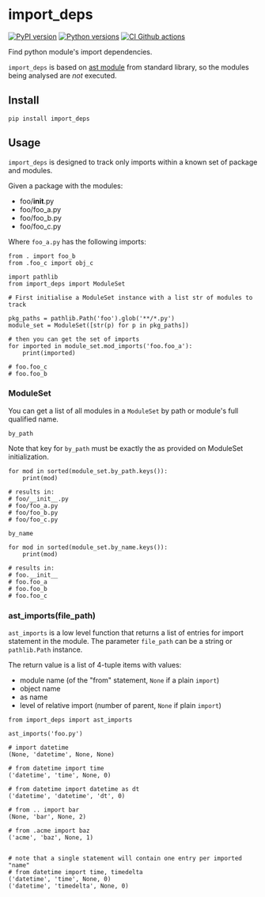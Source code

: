 # import_deps

[![PyPI version](https://img.shields.io/pypi/v/import-deps.svg)](https://pypi.org/project/import-deps/)
[![Python versions](https://img.shields.io/pypi/pyversions/import-deps.svg)](https://pypi.org/project/import-deps/)
[![CI Github actions](https://github.com/schettino72/import-deps/actions/workflows/test.yml/badge.svg?branch=master)](https://github.com/schettino72/import-deps/actions/workflows/test.yml?query=branch%3Amaster)

Find python module's import dependencies.

`import_deps` is based on [ast module](https://docs.python.org/3/library/ast.html) from standard library,
so the modules being analysed are *not* executed.


## Install

```
pip install import_deps
```

## Usage


`import_deps` is designed to track only imports within a known set of package and modules.

Given a package with the modules:

- foo/__init__.py
- foo/foo_a.py
- foo/foo_b.py
- foo/foo_c.py

Where `foo_a.py` has the following imports:

```
from . import foo_b
from .foo_c import obj_c
```


```
import pathlib
from import_deps import ModuleSet

# First initialise a ModuleSet instance with a list str of modules to track

pkg_paths = pathlib.Path('foo').glob('**/*.py')
module_set = ModuleSet([str(p) for p in pkg_paths])

# then you can get the set of imports
for imported in module_set.mod_imports('foo.foo_a'):
    print(imported)

# foo.foo_c
# foo.foo_b
```

### ModuleSet

You can get a list of  all modules in a `ModuleSet` by path or module's full qualified name.

`by_path`

Note that key for `by_path` must be exactly the as provided on ModuleSet initialization.

```
for mod in sorted(module_set.by_path.keys()):
    print(mod)

# results in:
# foo/__init__.py
# foo/foo_a.py
# foo/foo_b.py
# foo/foo_c.py
```

`by_name`

```
for mod in sorted(module_set.by_name.keys()):
    print(mod)

# results in:
# foo.__init__
# foo.foo_a
# foo.foo_b
# foo.foo_c
```



### ast_imports(file_path)

`ast_imports` is a low level function that returns a list of entries for import statement in the module.
The parameter `file_path` can be a string or `pathlib.Path` instance.

The return value is a list of 4-tuple items with values:
 - module name (of the "from" statement, `None` if a plain `import`)
 - object name
 - as name
 - level of relative import (number of parent, `None` if plain `import`)


```python3
from import_deps import ast_imports

ast_imports('foo.py')
```


```
# import datetime
(None, 'datetime', None, None)

# from datetime import time
('datetime', 'time', None, 0)

# from datetime import datetime as dt
('datetime', 'datetime', 'dt', 0)

# from .. import bar
(None, 'bar', None, 2)

# from .acme import baz
('acme', 'baz', None, 1)


# note that a single statement will contain one entry per imported "name"
# from datetime import time, timedelta
('datetime', 'time', None, 0)
('datetime', 'timedelta', None, 0)
```


